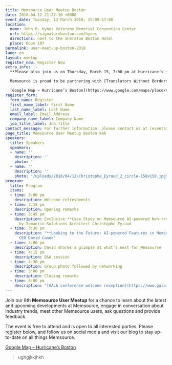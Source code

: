 ```yaml
---
title: Memsource User Meetup Boston
date: 2018-04-12 21:27:16 +0000
event_date: Tuesday, 13 March 2018; 15:00-17:00
location:
  name: John B. Hynes Veterans Memorial Convention Center
  url: https://signatureboston.com/hynes
  directions: next to the Sheraton Boston Hotel
  place: Room 107
permalink: user-meet-up-boston-2018
lang: en
layout: meetup
register_now: Register Now
extra_info: |-
  **Please also join us on Thursday, March 15, 7:00 pm at Hurricane’s for “A Bit o’ Craic,” with Translators Without Borders.**

  Memsource is proud to be partnering with [Translators Without Borders](https://www.translatorswithoutborders.org) for an evening of Irish music, drinks, giveaways, and fun! Come down and help raise funds for a great cause.

  [Google Map – Hurricane’s Boston](https://www.google.com/maps/place/Hurricane's+at+the+Garden/@42.3648176,-71.0629828,17z/data=!3m1!4b1!4m5!3m4!1s0x89e3708e325b05ad:0xe11ddd5e9c5ee75e!8m2!3d42.3648137!4d-71.0607941)
register_form:
  form_name: Register
  first_name_label: First Name
  last_name_label: Last Name
  email_label: Email Address
  company_name_label: Company Name
  job_title_label: Job Title
contact_message: For further information, please contact us at [events@memsource.com](mailto:events@memsource.com)
page_title: Memsource User Meetup Boston kmk
speakers:
  title: Speakers
  speakers:
  - name: ''
    description: ''
    photo: ''
  - name: ''
    description: ''
    photo: "/uploads/2018/04/12/Christophe_Eyraud_2_circle-150x150.jpg"
program:
  title: Program
  items:
  - time: 3:00 pm
    description: Welcome refreshments
  - time: 3:15 pm
    description: Opening remarks
  - time: 3:45 pm
    description: Exclusive **Case Study on Memsource AI-powered Non-translatables**
      by Semantix Solutions Architect Christophe Eyraud
  - time: 3:30 pm
    description: "**Looking to the Future: AI-powered Features in Memsource** by Memsource
      CEO David Canek"
  - time: 4:00 pm
    description: David shares a glimpse at what’s next for Memsource
  - time: 4:15 pm
    description: Q&A session
  - time: 4:30 pm
    description: Group photo followed by networking
  - time: 5:00 pm
    description: Closing remarks
  - time: 6:00 pm
    description: "[GALA conference welcome reception](https://www.gala-global.org/conference/gala-2018-boston/evening-activities)"
---
```

Join our 8th **Memsource User Meetup** for a chance  to learn about the latest and upcoming developments at Memsource,  engage in conversation about industry trends, meet other Memsource  users, ask questions and provide feedback.

The event is free to attend and is open to all interested parties. Please [register](#register) below, and follow us on social media and visit our blog to stay up-to-date on all things Memsource.

[Google Map – Hurricane’s Boston](https://www.google.com/maps/place/Hurricane's+at+the+Garden/@42.3648176,-71.0629828,17z/data=!3m1!4b1!4m5!3m4!1s0x89e3708e325b05ad:0xe11ddd5e9c5ee75e!8m2!3d42.3648137!4d-71.0607941)

> ughgjkkjhkh